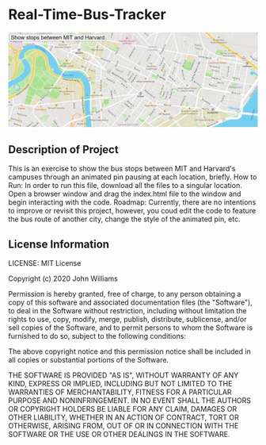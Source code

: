 # Real-Time-Bus-Tracker
<img src= "Map.png" />

## Description of Project
This is an exercise to show the bus stops between MIT and Harvard's campuses through an animated pin pausing at each location, briefly.
How to Run: In order to run this file, download all the files to a singular location. Open a browser window and drag the index.html file to the window and begin interacting with the code. Roadmap: Currently, there are no intentions to improve or revisit this project, however, you coud edit the code to feature the bus route of another city, change the style of the animated pin, etc.

## License Information
LICENSE: MIT License

Copyright (c) 2020 John Williams

Permission is hereby granted, free of charge, to any person obtaining a copy of this software and associated documentation files (the "Software"), to deal in the Software without restriction, including without limitation the rights to use, copy, modify, merge, publish, distribute, sublicense, and/or sell copies of the Software, and to permit persons to whom the Software is furnished to do so, subject to the following conditions:

The above copyright notice and this permission notice shall be included in all copies or substantial portions of the Software.

THE SOFTWARE IS PROVIDED "AS IS", WITHOUT WARRANTY OF ANY KIND, EXPRESS OR IMPLIED, INCLUDING BUT NOT LIMITED TO THE WARRANTIES OF MERCHANTABILITY, FITNESS FOR A PARTICULAR PURPOSE AND NONINFRINGEMENT. IN NO EVENT SHALL THE AUTHORS OR COPYRIGHT HOLDERS BE LIABLE FOR ANY CLAIM, DAMAGES OR OTHER LIABILITY, WHETHER IN AN ACTION OF CONTRACT, TORT OR OTHERWISE, ARISING FROM, OUT OF OR IN CONNECTION WITH THE SOFTWARE OR THE USE OR OTHER DEALINGS IN THE SOFTWARE.
